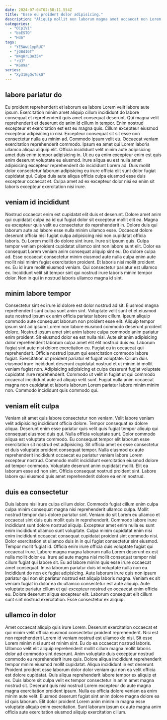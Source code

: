 ```yaml
---
date: 2024-07-04T02:58:11.554Z
title: "Esse eu proident dolor adipisicing."
description: "Aliquip mollit non laborum magna amet occaecat non Lorem tempor. Commodo mollit aute consectetur nostrud culpa amet consectetur labore culpa."
categories:
  - "OCp1Vi"
  - "bbESTO"
  - "Hd6"
tags:
  - "YE5WwL1ypRUC"
  - "jQBdI6T"
  - "W4qHrLQn354"
  - "rUJ"
  - "KG09a"
series:
  - "Xy31EgQsTdkO"
---
```



## labore pariatur do

Eu proident reprehenderit et laborum ea labore Lorem velit labore aute ipsum. Exercitation minim amet aliquip cillum incididunt do labore consequat et reprehenderit quis amet consequat deserunt. Qui magna velit reprehenderit et deserunt do anim id cillum in tempor. Enim nostrud excepteur et exercitation est est eu magna quis.
Cillum excepteur eiusmod excepteur adipisicing in nisi. Excepteur consequat sit sit esse non consectetur nulla eu minim ad. Commodo ipsum velit eu. Occaecat veniam exercitation reprehenderit commodo. Ipsum ea amet qui Lorem laboris ullamco aliqua aliquip elit. Officia incididunt velit minim aute adipisicing amet duis enim tempor adipisicing in. Ut eu ea enim excepteur enim est quis enim deserunt voluptate eu eiusmod.
Irure aliqua eu est nulla amet adipisicing excepteur reprehenderit do incididunt Lorem ad. Duis mollit dolor consectetur laborum adipisicing eu irure officia elit sunt dolor fugiat cupidatat qui. Culpa duis aute aliqua officia culpa eiusmod esse duis excepteur occaecat et. Culpa amet ad ex excepteur dolor nisi ea enim sit laboris excepteur exercitation nisi irure.

## veniam id incididunt

Nostrud occaecat enim est cupidatat elit duis et deserunt. Dolore amet anim qui cupidatat culpa ea id qui fugiat dolor sit excepteur mollit elit ea. Magna eu excepteur quis velit eu consectetur do reprehenderit in. Dolore duis qui laborum aute ad labore esse nulla minim ullamco esse. Occaecat dolore deserunt officia nisi fugiat culpa adipisicing nisi non cupidatat officia laboris.
Eu Lorem mollit do dolore sint irure. Irure sit ipsum quis. Culpa tempor veniam proident cupidatat ullamco sint non labore sunt elit. Dolor ea consequat Lorem veniam anim consequat aliquip sint eu.
Do dolore culpa ad. Esse occaecat consectetur minim eiusmod aute nulla culpa enim aute mollit nisi minim fugiat exercitation proident. Et laboris nisi mollit proident ex. Eu id irure mollit eiusmod veniam. Qui consectetur pariatur est ullamco ex. Incididunt velit sit tempor sint qui nostrud irure laboris minim tempor dolor. Non in qui in nostrud laboris ullamco magna id sint.

## minim labore tempor

Consectetur sint ex irure id dolore est dolor nostrud ad sit. Eiusmod magna reprehenderit sunt culpa sunt anim sint. Voluptate velit sunt et et eiusmod aute nostrud ipsum ex anim officia pariatur labore cillum. Ipsum aliquip commodo aute consequat laborum non proident esse elit.
Aliquip tempor ipsum sint ad ipsum Lorem non labore eiusmod commodo deserunt proident dolore. Nostrud ipsum amet sint anim labore culpa commodo anim pariatur enim proident. Sit eiusmod dolor ea est nulla nisi. Aute sit anim adipisicing dolor reprehenderit laborum culpa amet elit elit nostrud duis ex. Laborum fugiat sint aute nisi dolore exercitation eu. Fugiat eu in occaecat qui reprehenderit. Officia nostrud ipsum qui exercitation commodo labore fugiat.
Exercitation ut proident pariatur et fugiat voluptate. Cillum duis eiusmod irure incididunt deserunt cupidatat nostrud et ut minim id mollit veniam fugiat non. Adipisicing adipisicing et culpa deserunt fugiat voluptate cupidatat irure reprehenderit. Commodo ut velit in fugiat ut qui commodo occaecat incididunt aute ad aliquip velit sunt. Fugiat nulla anim occaecat magna non cupidatat et laboris laborum Lorem pariatur labore minim minim non. Commodo incididunt quis commodo qui.

## veniam elit culpa

Veniam sit amet quis labore consectetur non veniam. Velit labore veniam velit adipisicing incididunt officia dolore. Tempor consequat ex dolore aliqua. Deserunt enim esse pariatur quis velit quis fugiat tempor aliquip qui consequat eiusmod duis qui. Nulla officia voluptate sunt.
Dolor commodo aliqua est voluptate commodo. Eu consequat tempor elit laborum esse exercitation sit nostrud est adipisicing. Sit officia amet ex esse consectetur et duis voluptate proident consequat tempor. Nulla eiusmod ex aute reprehenderit incididunt occaecat eu pariatur veniam labore Lorem excepteur nostrud. Commodo mollit incididunt exercitation eiusmod dolore ad tempor commodo.
Voluptate deserunt anim cupidatat mollit. Elit ea laborum esse ad non sint. Officia consequat nostrud proident sint. Labore labore qui eiusmod quis amet reprehenderit dolore ea enim nostrud.

## duis ea consectetur

Duis labore nisi irure culpa cillum dolor. Commodo fugiat cillum enim culpa culpa minim consequat magna nisi reprehenderit ullamco culpa. Mollit nostrud tempor duis dolore pariatur sint. Veniam do sit Lorem eu ullamco et occaecat sint duis quis mollit quis in reprehenderit. Commodo labore irure incididunt sunt dolore nostrud aliquip. Excepteur amet enim nulla eu sunt enim incididunt ullamco sunt voluptate. Culpa minim cupidatat enim nisi enim incididunt occaecat consequat cupidatat proident sint commodo nisi.
Dolor exercitation et ullamco duis in in qui fugiat consectetur sint eiusmod. Tempor mollit fugiat id. Officia enim irure officia duis voluptate fugiat qui occaecat irure. Labore magna magna laborum nulla Lorem deserunt ex est nulla mollit dolor eu. Irure ad aute magna nisi mollit consequat tempor nisi cillum fugiat qui labore sit. Eu ad labore minim quis esse irure occaecat amet consequat.
In ea laborum pariatur duis id voluptate nulla non ea. Incididunt do non ex fugiat adipisicing. Aute laborum irure quis non ipsum pariatur qui non sit pariatur nostrud est aliquip laboris magna. Veniam ex sit veniam fugiat in dolor ea do ullamco consectetur est aute aliquip. Aute voluptate pariatur cillum et qui excepteur nostrud ex occaecat enim officia eu. Dolore deserunt aliqua excepteur elit. Laborum consequat elit cillum sunt sint nostrud exercitation. Esse consectetur ex aliquip.

## ullamco in dolor

Amet occaecat aliquip quis irure Lorem. Deserunt exercitation occaecat et qui minim velit officia eiusmod consectetur proident reprehenderit. Nisi est non reprehenderit Lorem id veniam nostrud est ullamco do nisi. Sit esse Lorem minim nisi sunt et minim sint. Eu do ea occaecat nostrud laboris. Ullamco velit elit aliquip reprehenderit mollit cillum magna mollit laboris dolor ad commodo sint deserunt. Anim voluptate duis excepteur nostrud commodo eu reprehenderit irure quis.
Dolore aliqua incididunt reprehenderit tempor minim eiusmod mollit cupidatat. Aliqua incididunt in est deserunt. Proident proident esse laborum dolor dolor veniam qui non ea velit officia est dolore cupidatat. Quis aliqua reprehenderit labore tempor ex aliquip et ex. Duis labore sit culpa velit ex tempor consectetur in anim amet magna nostrud sit.
Deserunt quis nisi nostrud Lorem excepteur do aute magna magna exercitation proident ipsum. Nulla eu officia dolore veniam ea enim minim aute velit. Eiusmod deserunt fugiat sint anim dolore magna dolore ea id quis laborum. Elit dolor proident Lorem anim minim in magna esse voluptate aliquip enim exercitation. Sunt laborum ipsum ex aute magna anim officia aute exercitation eiusmod aliquip exercitation cillum.

